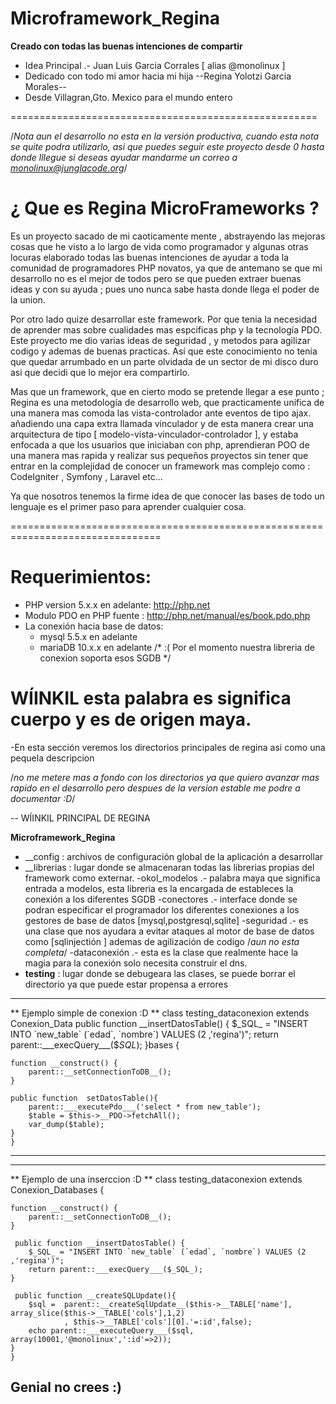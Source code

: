 # Microframework_Regina 
**Creado con todas las buenas intenciones de compartir**
- Idea Principal .- Juan Luis Garcia Corrales [ alias @monolinux ]
- Dedicado con todo mi amor hacia mi hija  --Regina Yolotzi Garcia Morales--
- Desde Villagran,Gto. Mexico para el mundo entero

=====================================================

/*Nota aun el desarrollo no esta en la versión productiva, cuando esta nota se quite podra utilizarlo,
 asi que puedes seguir este proyecto desde 0 hasta donde lllegue si deseas ayudar mandarme un correo a monolinux@junglacode.org*/

# ¿ Que es Regina MicroFrameworks ?

Es un proyecto sacado de mi caoticamente mente , abstrayendo las mejoras cosas que he visto a lo largo de vida como programador y 
algunas otras locuras elaborado todas las buenas intenciones de ayudar a toda la comunidad de programadores PHP novatos, ya que de antemano se 
que mi desarrollo no es el mejor de todos pero se que pueden extraer buenas ideas y con su ayuda ; pues uno nunca sabe hasta donde llega el poder de la union. 

Por otro lado quize desarrollar este framework. Por que tenia la necesidad de aprender mas sobre cualidades mas espcificas php y la tecnología PDO.
Este proyecto me dio varias ideas de seguridad , y metodos para agilizar codigo y ademas de buenas practicas. Así que este conocimiento no tenia 
que quedar arrumbado en un parte olvidada de un sector de mi disco duro asi que decidi que lo mejor era compartirlo.

Mas que un framework, que en cierto modo se pretende llegar a ese punto ; Regina es una metodología de desarrollo web, 
que practicamente unifica de una manera mas comoda las vista-controlador ante eventos de tipo ajax. añadiendo una capa 
extra llamada vinculador y de esta manera crear una arquitectura de tipo [ modelo-vista-vinculador-controlador ], 
y estaba enfocada a que los usuarios que iniciaban con php, aprendieran POO de una manera mas rapida y realizar sus pequeños proyectos 
sin tener que entrar en la complejidad de conocer un framework mas complejo como : CodeIgniter , Symfony , Laravel etc...

Ya que nosotros tenemos la firme idea de que conocer las bases de todo un lenguaje es el primer paso para aprender cualquier cosa.

================================================================================

# Requerimientos:
- PHP version 5.x.x en adelante: http://php.net
- Modulo PDO en PHP fuente : http://php.net/manual/es/book.pdo.php
- La conexión hacia base de datos:
  - mysql 5.5.x en adelante
  - mariaDB 10.x.x en adelante
/* :( Por el momento nuestra libreria de conexion soporta esos SGDB */

# WÍINKIL esta palabra es significa cuerpo y es de origen maya. 

-En esta sección veremos los directorios principales de regina asi como una pequela descripcion

/*no me metere mas a fondo con los directorios ya que quiero avanzar mas rapido en el desarrollo pero despues de la version estable me podre a documentar :D*/

-- WÍINKIL PRINCIPAL DE REGINA

**Microframework_Regina**
- __config : archivos de configuración global de la aplicación a desarrollar
- __librerias : lugar donde se almacenaran todas las librerias propias del framework como externar.
         -okol_modelos .- palabra maya que significa entrada a modelos, esta libreria es la encargada de estableces la conexión a los diferentes SGDB
                  -conectores .- interface donde se podran especificar el programador los diferentes conexiones a los gestores de base de datos [mysql,postgresql,sqlite]
                  -seguridad   .- es una clase que nos ayudara a evitar ataques al motor de base de datos como [sqlinjectión ] ademas de agilización de codigo /*aun no esta completa*/
                  -dataconexión .- esta es la clase que realmente hace la magia para la conexión solo necesita construir el dns.
- __testing__ : lugar donde se debugeara las clases, se puede borrar el directorio ya que puede estar propensa a errores

--------------------------------------------------------------------------------
** Ejemplo simple de conexion  :D **
class testing_dataconexion extends Conexion_Data public function __insertDatosTable() {
        $_SQL_ = "INSERT INTO `new_table` (`edad`, `nombre`) VALUES (2 ,'regina')";
        return parent::___execQuery___($_SQL_);
    }bases {

    function __construct() {
        parent::__setConnectionToDB__();
    }
    
    public function  setDatosTable(){
        parent::___executePdo___('select * from new_table');
        $table = $this->__PDO->fetchAll();
        var_dump($table);
    }
    }
--------------------------------------------------------------------------------

--------------------------------------------------------------------------------
** Ejemplo de una inserccion  :D **
class testing_dataconexion extends Conexion_Databases {

    function __construct() {
        parent::__setConnectionToDB__();
    }

     public function __insertDatosTable() {
        $_SQL_ = "INSERT INTO `new_table` (`edad`, `nombre`) VALUES (2 ,'regina')";
        return parent::___execQuery___($_SQL_);
    }

     public function __createSQLUpdate(){
        $sql =  parent::__createSqlUpdate__($this->__TABLE['name'],  array_slice($this->__TABLE['cols'],1,2)
                , $this->__TABLE['cols'][0].'=:id',false); 
        echo parent::___executeQuery___($sql, array(10001,'@monolinux',':id'=>2));
    }
    }

Genial no crees :)
--------------------------------------------------------------------------------

